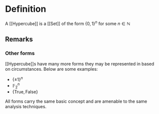 # Definition
A [[Hypercube]] is a [[Set]] of the form $\{0, 1\}^{n}$ for some $n \in \mathbb{N}$

## Remarks
### Other forms
[[Hypercube]]s have many more forms they may be represented in based on circumstances. Below are some examples:
- $\{\pm 1\}^{n}$
- $\mathbb{F}_{2}^{n}$
- $\{\text{True}, \text{False}\}$

All forms carry the same basic concept and are amenable to the same analysis techniques. 